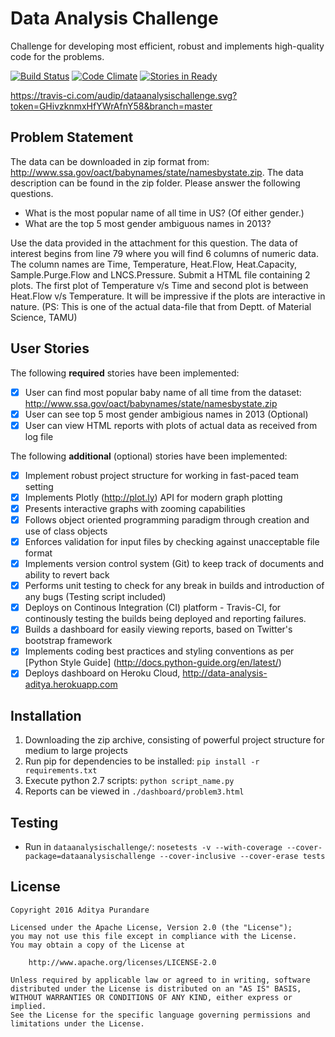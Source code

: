 # Data Analysis Challenge

Challenge for developing most efficient, robust and implements high-quality code for the problems.

[![Build Status](https://travis-ci.com/audip/dataanalysischallenge.svg?token=GHivzknmxHfYWrAfnY58&branch=master)](https://travis-ci.com/audip/dataanalysischallenge)
[![Code Climate](https://codeclimate.com/repos/56cd6c0d7220a51efe00b887/badges/52444d49df7d3569be4d/gpa.svg)](https://codeclimate.com/repos/56cd6c0d7220a51efe00b887/feed)
[![Stories in Ready](https://badge.waffle.io/audip/dataanalysichallenge.png?label=ready&title=Ready)](https://waffle.io/audip/dataanalysichallenge)

https://travis-ci.com/audip/dataanalysischallenge.svg?token=GHivzknmxHfYWrAfnY58&branch=master

## Problem Statement

The data can be downloaded in zip format from:
http://www.ssa.gov/oact/babynames/state/namesbystate.zip. The data description can be found in the zip folder. Please answer the following questions.
- What is the most popular name of all time in US? (Of either gender.)
- What are the top 5 most gender ambiguous names in 2013?

Use the data provided in the attachment for this question. The data of interest begins from line 79 where you will find 6 columns of numeric data. The column names are Time, Temperature, Heat.Flow, Heat.Capacity, Sample.Purge.Flow and LNCS.Pressure. Submit a HTML file containing 2 plots. The first plot of Temperature v/s Time and second plot is between Heat.Flow v/s Temperature. It will be impressive if the plots are interactive in nature. (PS: This is one of the actual data-file that from Deptt. of Material Science, TAMU)

## User Stories

The following **required** stories have been implemented:
- [x] User can find most popular baby name of all time from the dataset: http://www.ssa.gov/oact/babynames/state/namesbystate.zip
- [x] User can see top 5 most gender ambigious names in 2013 (Optional)
- [x] User can view HTML reports with plots of actual data as received from log file

The following **additional** (optional) stories have been implemented:
- [x] Implement robust project structure for working in fast-paced team setting
- [x] Implements Plotly (http://plot.ly) API for modern graph plotting
- [x] Presents interactive graphs with zooming capabilities
- [x] Follows object oriented programming paradigm through creation and use of class objects
- [x] Enforces validation for input files by checking against unacceptable file format
- [x] Implements version control system (Git) to keep track of documents and ability to revert back
- [x] Performs unit testing to check for any break in builds and introduction of any bugs (Testing script included)
- [x] Deploys on Continous Integration (CI) platform - Travis-CI, for continously testing the builds being deployed and reporting failures.
- [x] Builds a dashboard for easily viewing reports, based on Twitter's bootstrap framework
- [x] Implements coding best practices and styling conventions as per [Python Style Guide] (http://docs.python-guide.org/en/latest/)
- [x] Deploys dashboard on Heroku Cloud, http://data-analysis-aditya.herokuapp.com

## Installation

1. Downloading the zip archive, consisting of powerful project structure for medium to large projects
2. Run pip for dependencies to be installed: `pip install -r requirements.txt`
3. Execute python 2.7 scripts: `python script_name.py`
4. Reports can be viewed in `./dashboard/problem3.html`

## Testing

- Run in `dataanalysischallenge/`: `nosetests -v --with-coverage --cover-package=dataanalysischallenge --cover-inclusive --cover-erase tests`

## License

    Copyright 2016 Aditya Purandare

    Licensed under the Apache License, Version 2.0 (the "License");
    you may not use this file except in compliance with the License.
    You may obtain a copy of the License at

        http://www.apache.org/licenses/LICENSE-2.0

    Unless required by applicable law or agreed to in writing, software
    distributed under the License is distributed on an "AS IS" BASIS,
    WITHOUT WARRANTIES OR CONDITIONS OF ANY KIND, either express or implied.
    See the License for the specific language governing permissions and
    limitations under the License.

